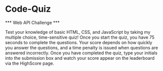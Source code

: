 # Code-Quiz
*** Web API Challenge ***

Test your knowledge of basic HTML, CSS, and JavaScript by taking my multiple choice, time-sensitive quiz! Once you start the quiz, you have 75 seconds to complete the questions. Your score depends on how quickly you answer the questions, and a time penalty is issued when questions are answered incorrectly. Once you have completed the quiz, type your initials into the submission box and watch your score appear on the leaderboard via the HighScore page.


